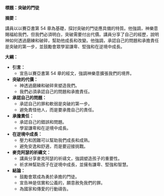 **標題：突破的門徒**

**摘要：**

講員以以賽亞書第 54 章為基礎，探討突破的門徒應具備的特質。他強調，神樂意賜福給我們，但我們必須明白，突破需要付出代價。講員分享了自己的經歷，說明神如何透過磨練和破碎，幫助他成長和改變。他強調，承認自己的問題和承擔責任是突破的第一步，並鼓勵會眾學習謙卑、堅強和在逆境中成長。

**大綱：**

* **引言：**
    * 宣告以賽亞書第 54 章的經文，強調神樂意擴張我們的境界。
* **突破的代價：**
    * 神透過磨練和破碎來塑造我們。
    * 我們必須承認自己的問題和承擔責任。
* **承認自己的問題：**
    * 承認自己的罪和軟弱是突破的第一步。
    * 避免責怪他人，而是要承擔自己的責任。
* **承擔責任：**
    * 承認自己的錯誤和問題。
    * 學習謙卑和在逆境中成長。
* **在逆境中成長：**
    * 壓力和困難可以幫助我們成長和成熟。
    * 避免安逸和舒適，而是要迎接挑戰。
* **麥克阿瑟的祈禱文：**
    * 講員分享麥克阿瑟的祈禱文，強調塑造孩子的重要性。
    * 祈求神幫助孩子在逆境中成長，並擁有謙卑、堅強和智慧。
* **結論：**
    * 鼓勵會眾成為勇於承擔的門徒。
    * 宣告神是信實和公義的，願意赦免我們的罪。
    * 為國家和傳愛的行動禱告。